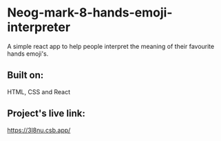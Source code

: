 # Neog-mark-8-hands-emoji-interpreter
A simple react app to help people interpret the meaning of their favourite hands emoji's.
## Built on:
HTML, CSS and React
## Project's live link:
https://3l8nu.csb.app/
